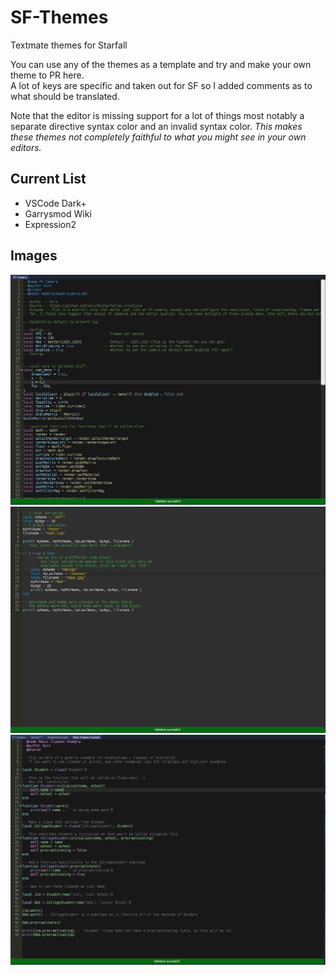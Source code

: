 # SF-Themes
Textmate themes for Starfall

You can use any of the themes as a template and try and make your own theme to PR here.  
A lot of keys are specific and taken out for SF so I added comments as to what should be translated.

Note that the editor is missing support for a lot of things most notably a separate directive syntax color and an invalid syntax color.
_This makes these themes not completely faithful to what you might see in your own editors._

## Current List  
* VSCode Dark+
* Garrysmod Wiki
* Expression2

## Images

![VSCode_Dark+](images/vscode_dark+.png)
![Garrysmod Wiki](images/garrysmod_wiki.png)
![Expression2](images/expression2.png)
